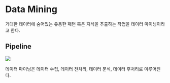 # Data Mining

거대한 데이터에 숨어있는 유용한 패턴 혹은 지식을 추출하는 작업을 데이터 마이닝이라고 한다.

## Pipeline

![](https://i.imgur.com/xZIOX7r.png)

데이터 마이닝은 데이터 수집, 데이터 전처리, 데이터 분석, 데이터 후처리로 이루어진다.